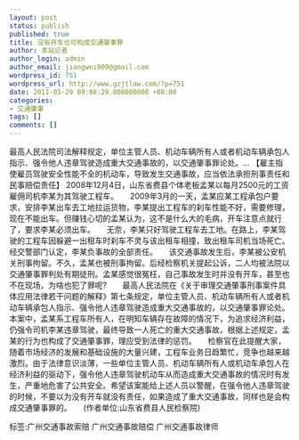 ```yaml
---
layout: post
status: publish
published: true
title: 没有开车也可构成交通肇事罪
author: 本站记者
author_login: admin
author_email: jiangwei909@gmail.com
wordpress_id: 751
wordpress_url: http://www.gzjtlaw.com/?p=751
date: 2011-05-29 09:08:29.000000000 +08:00
categories:
- 交通肇事
tags: []
comments: []
---
```

最高人民法院司法解释规定，单位主管人员、机动车辆所有人或者机动车辆承包人指示、强令他人违章驾驶造成重大交通事故的，以交通肇事罪论处。...  【雇主指使雇员驾驶安全性能不全的机动车，导致发生交通事故，应当依法承担刑事责任和民事赔偿责任】 2008年12月4日，山东省费县个体老板孟某以每月2500元的工资雇佣司机李某为其驾驶工程车。　　2009年3月的一天，孟某应某工程承包户要求，安排李某出车去工地拉运货物，李某提出工程车的刹车性能不好，需要修理，现在不能出车。但赚钱心切的孟某认为，这不是什么大的毛病，开车注意点就行了，要求李某必须出车。　　无奈，李某只好驾驶工程车去工地。在路上，李某驾驶的工程车因躲避一出租车时刹车不灵与该出租车相撞，致出租车司机当场死亡。经交警部门认定，李某负事故的全部责任。　　该交通事故发生后，李某被公安机关刑事拘留。不久，孟某也被刑事拘留。后经检察机关提起公诉，二人均被法院以交通肇事罪判处有期徒刑。孟某感觉很冤枉，自己事故发生时并没有开车，甚至也不在现场，为啥也犯了罪呢?　　最高人民法院在《关于审理交通肇事刑事案件具体应用法律若干问题的解释》第七条规定，单位主管人员、机动车辆所有人或者机动车辆承包人指示、强令他人违章驾驶造成重大交通事故的，以交通肇事罪论处。　　本案中，孟某系工程车所有人，在明知车辆存在故障的情况下，为追求经济利益，仍强令司机李某违章驾驶，最终导致一人死亡的重大交通事故，根据上述规定，孟某的行为也构成了交通肇事罪，理应受到法律的惩罚。　　检察官在此提醒大家，随着市场经济的发展和基础设施的大量兴建，工程车业务日趋繁忙，竞争也越来越激烈。由于法律意识淡薄，一些单位主管人员、机动车辆所有人或机动车承包人在经济利益的驱动下，强令他人违章驾驶机动车从而造成重大交通事故的情况时有发生，严重地危害了公共安全。希望该案能给上述人员以警醒，在强令他人违章驾驶的时候，不要以为没有开车就没有责任，如果造成了重大交通事故，同样也是会构成交通肇事罪的。　　(作者单位:山东省费县人民检察院)标签:广州交通事故索赔 广州交通事故赔偿 广州交通事故律师

